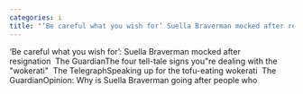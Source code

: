 ```yaml
---
categories: i
title: "‘Be careful what you wish for’ Suella Braverman mocked after resignation  The Guardian"
---
```

‘Be careful what you wish for’: Suella Braverman mocked after resignation&nbsp;&nbsp;The GuardianThe four tell-tale signs you"re dealing with the "wokerati"&nbsp;&nbsp;The TelegraphSpeaking up for the tofu-eating wokerati&nbsp;&nbsp;The GuardianOpinion: Why is Suella Braverman going after people who